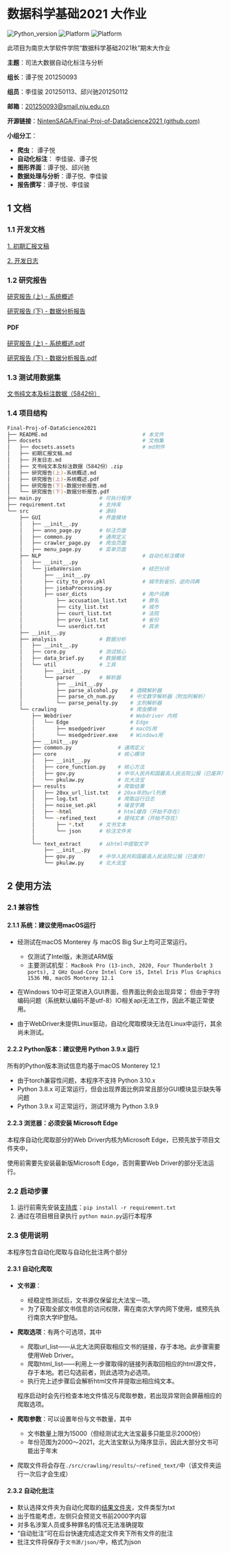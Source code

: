  # 数据科学基础2021 大作业

![Python_version](https://img.shields.io/badge/Python-3.9-white?style=flat&logo=python&logoColor=white)
![Platform](https://img.shields.io/badge/Platform-macOS_|_Windows-white)
![Platform](https://img.shields.io/badge/Browser-Edge-white)

此项目为南京大学软件学院“数据科学基础2021秋”期末大作业

**主题**：司法大数据自动化标注与分析

**组长**：谭子悦 201250093

**组员**：李佳骏 201250113、邱兴驰201250112

**邮箱**：201250093@smail.nju.edu.cn

**开源链接**：[NintenSAGA/Final-Proj-of-DataScience2021 (github.com)](https://github.com/NintenSAGA/Final-Proj-of-DataScience2021)

**小组分工**：

- **爬虫**： 谭子悦
- **自动化标注**： 李佳骏、谭子悦
- **图形界面**：谭子悦、邱兴驰
- **数据处理与分析**：谭子悦、李佳骏
- **报告撰写**：谭子悦、李佳骏

## 1 文档

### 1.1 开发文档

[1. 初期汇报文稿](./docsets/初期汇报文稿.md)

[2. 开发日志](./docsets/开发日志.md)

### 1.2 研究报告

[研究报告 (上) - 系统概述](./docsets/研究报告(上)-系统概述.md)

[研究报告 (下) - 数据分析报告](./docsets/研究报告(下)-数据分析报告.md)

#### PDF

[研究报告 (上) - 系统概述.pdf](./docsets/研究报告(上)-系统概述.pdf)

[研究报告 (下) - 数据分析报告.pdf](./docsets/研究报告(下)-数据分析报告.pdf)


### 1.3 测试用数据集

[文书纯文本及标注数据（5842份）](./docsets/文书纯文本及标注数据（5842份）.zip)

### 1.4 项目结构

```zsh
Final-Proj-of-DataScience2021
├── README.md                               # 本文件
├── docsets                                 # 文档集
│   ├── docsets.assets                      # md附件
│   ├── 初期汇报文稿.md
│   ├── 开发日志.md
│   ├── 文书纯文本及标注数据（5842份）.zip
│   ├── 研究报告(上)-系统概述.md
│   ├── 研究报告(上)-系统概述.pdf
│   ├── 研究报告(下)-数据分析报告.md
│   └── 研究报告(下)-数据分析报告.pdf
├── main.py                   # 可执行程序
├── requirement.txt           # 支持库
└── src                       # 源码
    ├── GUI                   # 界面模块
    │   ├── __init__.py
    │   ├── anno_page.py      # 标注页面
    │   ├── common.py         # 通用定义
    │   ├── crawler_page.py   # 爬虫页面
    │   ├── menu_page.py      # 菜单页面
    ├── NLP                                 # 自动化标注模块
    │   ├── __init__.py
    │   └── jiebaVersion                    # 结巴分词
    │       ├── __init__.py
    │       ├── city_to_prov.pkl            # 城市到省份，逆向词典
    │       ├── jiebaProcessing.py
    │       ├── user_dicts                  # 用户词典
    │           ├── accusation_list.txt     # 罪名
    │           ├── city_list.txt           # 城市
    │           ├── court_list.txt          # 法院
    │           ├── prov_list.txt           # 省份
    │           └── userdict.txt            # 其余
    ├── __init__.py
    ├── analysis              # 数据分析
    │   ├── __init__.py
    │   ├── core.py           # 测试核心
    │   ├── data_brief.py     # 数据概览
    │   └── util              # 工具
    │       ├── __init__.py
    │       └── parser        # 解析器
    │           ├── __init__.py
    │           ├── parse_alcohol.py    # 酒精解析器
    │           ├── parse_ch_num.py     # 中文数字解析器（附加刑解析）
    │           └── parse_penalty.py    # 主刑解析器
    └── crawling                        # 爬虫模块
        ├── Webdriver                   # Webdriver 内核
        │   └── Edge                    # Edge
        │       ├── msedgedriver        # macOS用
        │       └── msedgedriver.exe    # Windows用
        ├── __init__.py
        ├── common.py               # 通用定义
        ├── core                    # 核心模块
        │   ├── __init__.py
        │   ├── core_function.py    # 核心方法
        │   ├── gov.py              # 中华人民共和国最高人民法院公报（已废弃）
        │   └── pkulaw.py           # 北大法宝         
        ├── results                 # 爬取结果
        │   ├── 20xx_url_list.txt   # 20xx年的url列表
        │   ├── log.txt             # 爬取运行日志
        │   ├── noise_set.pkl       # 噪音字典
        │   ├── ~html               # html缓存（开始不存在）
        │   └── ~refined_text       # 提纯文本（开始不存在）
        │       ├── *.txt     # 文书文本
        │       └── json      # 标注文件夹
        │
        └── text_extract      # 从html中提取文字
            ├── __init__.py
            ├── gov.py        # 中华人民共和国最高人民法院公报（已废弃）
            └── pkulaw.py     # 北大法宝
```
## 2 使用方法

### 2.1 兼容性

#### 2.1.1 系统：建议使用macOS运行

- 经测试在macOS Monterey 与 macOS Big Sur上均可正常运行。
  - 仅测试了Intel版，未测试ARM版
  - 主要测试机型：
    `MacBook Pro (13-inch, 2020, Four Thunderbolt 3 ports), 2 GHz Quad-Core Intel Core i5, Intel Iris Plus Graphics 1536 MB, macOS Monterey 12.1`

- 在Windows 10中可正常进入GUI界面，但界面比例会出现异常；
  但由于字符编码问题（系统默认编码不是utf-8）IO相关api无法工作，因此不能正常使用。

- 由于WebDriver未提供Linux驱动，自动化爬取模块无法在Linux中运行，其余尚未测试。

#### 2.2.2 Python版本：建议使用 Python 3.9.x 运行

所有的Python版本测试信息均基于macOS Monterey 12.1

- 由于torch兼容性问题，本程序不支持 Python 3.10.x
- Python 3.8.x 可正常运行，但会出现界面比例异常且部分GUI模块显示缺失等问题
- Python 3.9.x 可正常运行，测试环境为 Python 3.9.9

#### 2.2.3 浏览器：必须安装 Microsoft Edge

本程序自动化爬取部分的Web Driver内核为Microsoft Edge，已预先放于项目文件夹中，

使用前需要先安装最新版Microsoft Edge，否则需要Web Driver的部分无法运行。

### 2.2 启动步骤

1. 运行前需先安装[支持库](./requirement.txt)：`pip install -r requirement.txt`
2. 通过在项目根目录执行 `python main.py`运行本程序

### 2.3 使用说明

本程序包含自动化爬取与自动化批注两个部分

#### 2.3.1 自动化爬取

- **文书源**：
  - 经稳定性测试后，文书源仅保留北大法宝一项。
  - 为了获取全部文书信息的访问权限，需在南京大学内网下使用，或预先执行南京大学IP登陆。

- **爬取选项**：有两个可选项，其中

  - 爬取url_list——从北大法网获取相应文书的链接，存于本地。此步骤需要使用Web Driver。
  - 爬取html_list——利用上一步骤取得的链接列表取回相应的html源文件，存于本地。若已勾选前者，则此选项为必选项。
  - 执行完上述步骤后会解析html文件并提取出相应纯文本。

  程序启动时会先行检查本地文件情况与爬取参数，若出现异常则会屏蔽相应的爬取选项。

- **爬取参数**：可以设置年份与文书数量，其中

  - 文书数量上限为15000（但经测试北大法宝最多只能显示2000份）
  - 年份范围为2000～2021，北大法宝默认为降序显示，因此大部分文书可能出于年末     

- 爬取文件将会存在`./src/crawling/results/~refined_text/`中（该文件夹运行一次后才会生成）

#### 2.3.2 自动化批注

- 默认选择文件夹为自动化爬取的[结果文件夹](./src/crawling/results/~refined_text/)，文件类型为txt
- 出于性能考虑，左侧只会预览文书前2000字内容
- 对多名涉案人员或多种罪名的情况无法准确提取
- “自动批注”可在后台快速完成选定文件夹下所有文件的批注
- 批注文件将保存于`文书源/json/`中，格式为json
